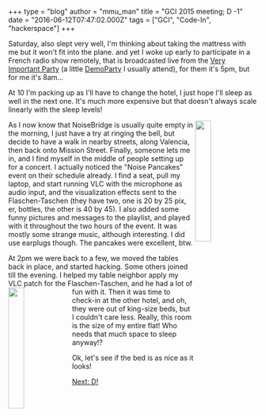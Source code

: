 +++
type = "blog"
author = "mmu_man"
title = "GCI 2015 meeting; D -1"
date = "2016-06-12T07:47:02.000Z"
tags = ["GCI", "Code-In", "hackerspace"]
+++

Saturday, also slept very well, I'm thinking about taking the mattress with me but it won't fit into the plane. and yet I woke up early to participate in a French radio show remotely, that is broadcasted live from the <a href="http://vip2016.popsyteam.org/">Very Important Party</a> (a little <a href="https://en.wikipedia.org/wiki/Demoparty">DemoParty</a> I usually attend), for them it's 5pm, but for me it's 8am…

At 10 I'm packing up as I'll have to change the hotel, I just hope I'll sleep as well in the next one. It's much more expensive but that doesn't always scale linearly with the sleep levels!

<img align="right" height="25%" width="25%" src="https://www.haiku-os.org/files/small_DSCN4662.JPG" />As I now know that NoiseBridge is usually quite empty in the morning, I just have a try at ringing the bell, but decide to have a walk in nearby streets, along Valencia, then back onto Mission Street. Finally, someone lets me in, and I find myself in the middle of people setting up for a concert. I actually noticed the "Noise Pancakes" event on their schedule already. I find a seat, pull my laptop, and start running VLC with the microphone as audio input, and the visualization effects sent to the Flaschen-Taschen (they have two, one is 20 by 25 pix, er, bottles, the other is 40 by 45). I also added some funny pictures and messages to the playlist, and played with it throughout the two hours of the event. It was mostly some strange music, although interesting. I did use earplugs though. The pancakes were excellent, btw.

At 2pm we were back to a few, we moved the tables back in place, and started hacking. Some others joined till the evening. I helped my table neighbor apply my VLC patch for the Flaschen-Taschen, and he had a lot of fun with it. 
<img align="left" height="25%" width="25%" src="https://www.haiku-os.org/files/small_DSCN4673.JPG" />Then it was time to check-in at the other hotel, and oh, they were out of king-size beds, but I couldn't care less. Really, this room is the size of my entire flat! Who needs that much space to sleep anyway!?

Ok, let's see if the bed is as nice as it looks!

<a href="https://www.haiku-os.org/blog/mmu_man/2016-06-13_gci_2015_meeting_d_day">Next: D!</a>